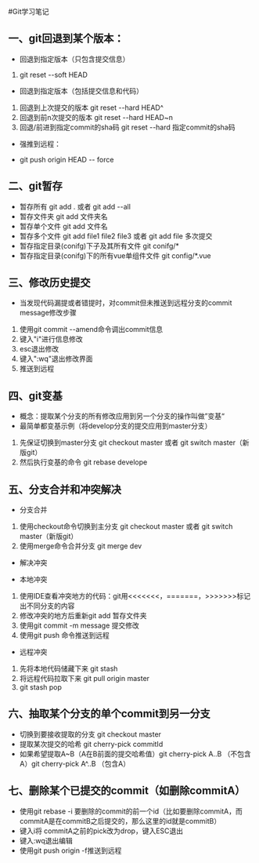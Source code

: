 #Git学习笔记
## 一、git回退到某个版本：
 + 回退到指定版本（只包含提交信息）
  1. git reset --soft HEAD
 + 回退到指定版本（包括提交信息和代码）
  1. 回退到上次提交的版本
     git reset --hard HEAD^
  2. 回退到前n次提交的版本
     git reset --hard HEAD~n
  3. 回退/前进到指定commit的sha码
     git reset --hard 指定commit的sha码
 + 强推到远程：
  - git push origin HEAD -- force
## 二、git暂存
 + 暂存所有 git add . 或者 git add --all
 + 暂存文件夹 git add 文件夹名
 + 暂存单个文件 git add 文件名
 + 暂存多个文件 git add file1 file2 file3 或者 git add file 多次提交
 + 暂存指定目录(conifg)下子及其所有文件 git conifg/*
 + 暂存指定目录(conifg)下的所有vue单组件文件 git config/*.vue
## 三、修改历史提交
 + 当发现代码漏提或者错提时，对commit但未推送到远程分支的commit message修改步骤
  1. 使用git commit --amend命令调出commit信息
  2. 键入"i"进行信息修改
  3. esc退出修改
  4. 键入":wq"退出修改界面
  5. 推送到远程
  
## 四、git变基
 + 概念：提取某个分支的所有修改应用到另一个分支的操作叫做”变基“
 + 最简单都变基示例（将develop分支的提交应用到master分支）
  1. 先保证切换到master分支 git checkout master 或者 git switch master（新版git）
  2. 然后执行变基的命令 git rebase develope

## 五、分支合并和冲突解决
 + 分支合并
  1. 使用checkout命令切换到主分支 git checkout master 或者 git switch master（新版git）
  2. 使用merge命令合并分支 git merge dev
 + 解决冲突
  - 本地冲突
   1. 使用IDE查看冲突地方的代码：git用<<<<<<<，=======，>>>>>>>标记出不同分支的内容
   2. 修改冲突的地方后重新git add 暂存文件夹
   3. 使用git commit -m message 提交修改
   4. 使用git push 命令推送到远程
   
  - 远程冲突
   1. 先将本地代码储藏下来 git stash
   2. 将远程代码拉取下来 git pull origin master
   3. git stash pop
 
## 六、抽取某个分支的单个commit到另一分支
 + 切换到要接收提取的分支 git checkout master 
 + 提取某次提交的哈希 git cherry-pick commitId
 + 如果希望提取A~B（A在B前面的提交哈希值）git cherry-pick A..B （不包含A）git cherry-pick A^..B （包含A）

## 七、删除某个已提交的commit（如删除commitA）
 + 使用git rebase -i 要删除的commit的前一个id（比如要删除commitA，而commitA是在commitB之后提交的，那么这里的id就是commitB）
 + 键入i将 commitA之前的pick改为drop，键入ESC退出
 + 键入:wq退出编辑
 + 使用git push origin -f推送到远程
